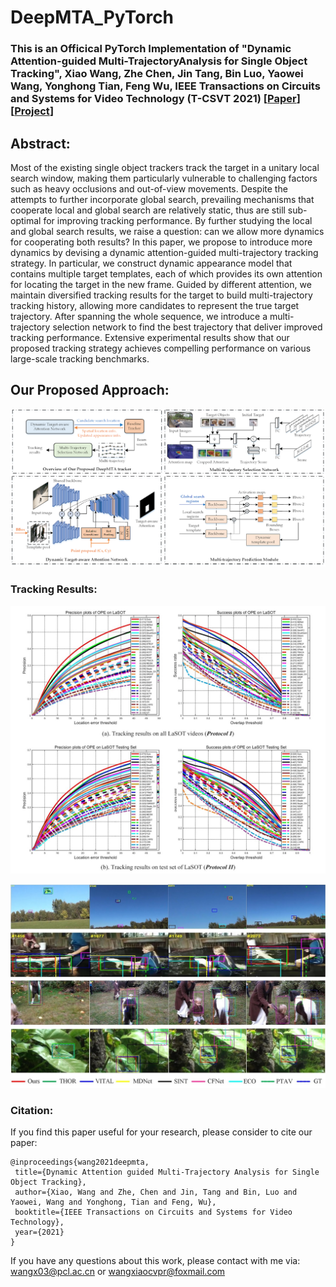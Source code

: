 # DeepMTA_PyTorch

### This is an Officical PyTorch Implementation of "Dynamic Attention-guided Multi-TrajectoryAnalysis for Single Object Tracking", Xiao Wang, Zhe Chen, Jin Tang, Bin Luo, Yaowei Wang, Yonghong Tian, Feng Wu, IEEE Transactions on Circuits and Systems for Video Technology (T-CSVT 2021) [[Paper]()] [[Project](https://sites.google.com/view/mt-track/home)] 


## Abstract: 
Most of the existing single object trackers track the target in a unitary local search window, making them particularly vulnerable to challenging factors such as heavy occlusions and out-of-view movements. Despite the attempts to further incorporate global search, prevailing mechanisms that cooperate local and global search are relatively static, thus are still sub-optimal for improving tracking performance. By further studying the local and global search results, we raise a question: can we allow more dynamics for cooperating both results? In this paper, we propose to introduce more dynamics by devising a dynamic attention-guided multi-trajectory tracking strategy. In particular, we construct dynamic appearance model that contains multiple target templates, each of which provides its own attention for locating the target in the new frame. Guided by different attention, we maintain diversified tracking results for the target to build multi-trajectory tracking history, allowing more candidates to represent the true target trajectory. After spanning the whole sequence, we introduce a multi-trajectory selection network to find the best trajectory that deliver improved tracking performance. Extensive experimental results show that our proposed tracking strategy achieves compelling performance on various large-scale tracking benchmarks.


## Our Proposed Approach: 
![fig-1](https://github.com/wangxiao5791509/DeepMTA_PyTorch/blob/master/pipeline.png)


### Tracking Results: 
![fig-1](https://github.com/wangxiao5791509/DeepMTA_PyTorch/blob/master/lasot_results.jpg)

![fig-1](https://github.com/wangxiao5791509/DeepMTA_PyTorch/blob/master/trackingresults_vis.jpg)

### Citation: 
If you find this paper useful for your research, please consider to cite our paper:
~~~
@inproceedings{wang2021deepmta,
 title={Dynamic Attention guided Multi-Trajectory Analysis for Single Object Tracking},
 author={Xiao, Wang and Zhe, Chen and Jin, Tang and Bin, Luo and Yaowei, Wang and Yonghong, Tian and Feng, Wu},
 booktitle={IEEE Transactions on Circuits and Systems for Video Technology},
 year={2021}
}
~~~

If you have any questions about this work, please contact with me via: wangx03@pcl.ac.cn or wangxiaocvpr@foxmail.com 


